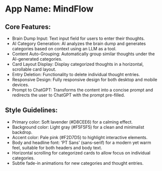 # **App Name**: MindFlow

## Core Features:

- Brain Dump Input: Text input field for users to enter their thoughts.
- AI Category Generation: AI analyzes the brain dump and generates categories based on context using an LLM as a tool.
- Content Auto-Grouping: Automatically group similar thoughts under the AI-generated categories.
- Card Layout Display: Display categorized thoughts in a horizontal, scrollable card layout.
- Entry Deletion: Functionality to delete individual thought entries.
- Responsive Design: Fully responsive design for both desktop and mobile devices.
- Prompt to ChatGPT: Transforms the content into a concise prompt and redirects the user to ChatGPT with the prompt pre-filled.

## Style Guidelines:

- Primary color: Soft lavender (#D8CEE6) for a calming effect.
- Background color: Light gray (#F5F5F5) for a clean and minimalist backdrop.
- Accent color: Pale pink (#F2D7D5) to highlight interactive elements.
- Body and headline font: 'PT Sans' (sans-serif) for a modern yet warm feel, suitable for both headers and body text.
- Horizontal scrolling for categorized cards to allow focus on individual categories.
- Subtle fade-in animations for new categories and thought entries.